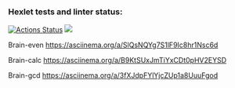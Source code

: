 ### Hexlet tests and linter status:
[![Actions Status](https://github.com/Artemka1989/python-project-49/workflows/hexlet-check/badge.svg)](https://github.com/Artemka1989/python-project-49/actions)
<a href="https://codeclimate.com/github/Artemka1989/python-project-49/maintainability"><img src="https://api.codeclimate.com/v1/badges/8ba36e38c6ba95520ab9/maintainability" /></a>

Brain-even
https://asciinema.org/a/SlQsNQYg7S1lF9Ic8hr1Nsc6d

Brain-calc
https://asciinema.org/a/B9KtSUxJmTiYxCDt0pHV2EYSD

Brain-gcd
https://asciinema.org/a/3fXJdpFYlYjcZUp1a8UuuFgod

